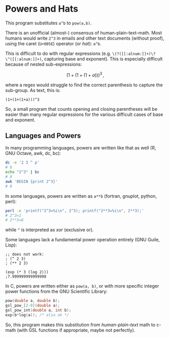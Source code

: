 # Powers and Hats

This program substitutes `a^b` to `pow(a,b)`.

There is an unofficial (almost-) consensus of human-plain-text-math.
Most humans would write `2^3` in emails and other text documents
(without proof), using the caret (`U+005E`) operator (or _hat_):
`a^b`.

This is difficult to do with regular expressions
(e.g. `\(?([[:alnum:]]+)\?\^([[:alnum:]]+)`, capturing base and
exponent). This is especially difficult because of nested
sub-expressions:

$$ \left(1+\left(1+(1+a)\right)\right)^3\,, $$

where a regex would struggle to find the correct parenthesis to capture the sub-group. As text, this is:

```
(1+(1+(1+a)))^3
```

So, a small program that counts opening and closing parentheses will be easier than many regular expressions for the various difficult cases of base and exponent.

## Languages and Powers

In many programming languages, powers are written like that as well (R, GNU Octave, awk, dc, bc):

```sh
dc -e '2 3 ^ p'
# 8
echo "2^3" | bc
# 8
awk 'BEGIN {print 2^3}'
# 8
```

In some languages, powers are written as `a**b` (fortran, gnuplot, python, perl):

```sh
perl -e 'printf("2^3=%i\n", 2^3); printf("2**3=%i\n", 2**3);'
# 2^3=1
# 2**3=8
```
while `^` is interpreted as _xor_ (exclusive or).

Some languages lack a fundamental power operation entirely (GNU Guile, Lisp):

```elisp
;; does not work:
; (^ 2 3)
; (** 2 3)

(exp (* 3 (log 2)))
;7.999999999999998
```

In C, powers are written either as `pow(a, b)`, or  with more specific integer power functions from the GNU Scientific Library:

```c
pow(double a, double b);
gsl_pow_[2-9](double a);
gsl_pow_int(double a, int b);
exp(b*log(a)); /* also ok */
```

So, this program makes this substitution from _human-plain-text_ math to c-math (with GSL functions if appropriate, maybe not perfectly).
